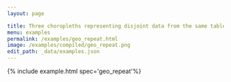 ```yaml
---
layout: page

title: Three choropleths representing disjoint data from the same table
menu: examples
permalink: /examples/geo_repeat.html
image: /examples/compiled/geo_repeat.png
edit_path: _data/examples.json
---
```




{% include example.html spec='geo_repeat'%}
